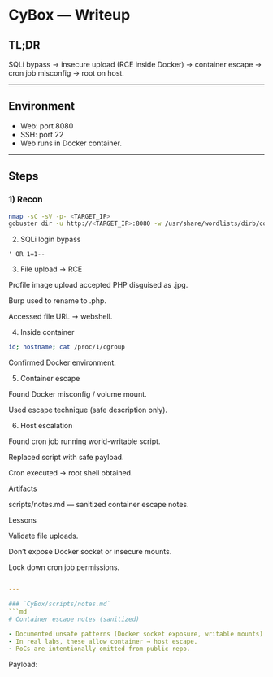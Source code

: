 # CyBox — Writeup

## TL;DR
SQLi bypass → insecure upload (RCE inside Docker) → container escape → cron job misconfig → root on host.

---

## Environment
- Web: port 8080
- SSH: port 22
- Web runs in Docker container.

---

## Steps

### 1) Recon
```bash
nmap -sC -sV -p- <TARGET_IP>
gobuster dir -u http://<TARGET_IP>:8080 -w /usr/share/wordlists/dirb/common.txt
```
2) SQLi login bypass
```vbnet
' OR 1=1--
```
3) File upload → RCE

Profile image upload accepted PHP disguised as .jpg.

Burp used to rename to .php.

Accessed file URL → webshell.

4) Inside container
```bash
id; hostname; cat /proc/1/cgroup
```
Confirmed Docker environment.

5) Container escape

Found Docker misconfig / volume mount.

Used escape technique (safe description only).

6) Host escalation

Found cron job running world-writable script.

Replaced script with safe payload.

Cron executed → root shell obtained.

Artifacts

scripts/notes.md — sanitized container escape notes.

Lessons

Validate file uploads.

Don’t expose Docker socket or insecure mounts.

Lock down cron job permissions.

```yaml

---

### `CyBox/scripts/notes.md`
```md
# Container escape notes (sanitized)

- Documented unsafe patterns (Docker socket exposure, writable mounts).
- In real labs, these allow container → host escape.
- PoCs are intentionally omitted from public repo.
```
Payload:
